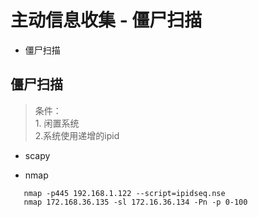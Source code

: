 
# 主动信息收集 - 僵尸扫描

* 僵尸扫描

## 僵尸扫描

> 条件：  
  				1. 闲置系统  
  				2.系统使用递增的ipid
  				
 * scapy
 
 * nmap
 ```sbtshell
    nmap -p445 192.168.1.122 --script=ipidseq.nse 
    nmap 172.168.36.135 -sl 172.16.36.134 -Pn -p 0-100
```